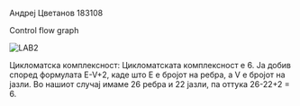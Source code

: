 Андреј Цветанов 183108

Control flow graph


![LAB2](https://github.com/cvetanovandrej/SI_2023_lab2_183108/assets/130295765/3e200161-403e-438c-9431-6eda829611f6)

Цикломатска комплексност:
Цикломатската комплексност е 6. Ја добив според формулата E-V+2, каде што Е е бројот на ребра, а V е бројот на јазли.
Во нашиот случај имаме 26 ребра и 22 јазли, па оттука 26-22+2 = 6.




